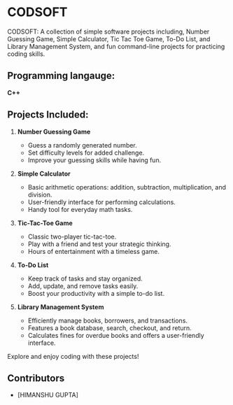 # CODSOFT

CODSOFT: A collection of simple software projects including, Number Guessing Game, Simple Calculator, Tic Tac Toe Game, To-Do List, and Library Management System, and fun command-line projects for practicing coding skills.

## Programming langauge:

**C++**

## Projects Included:

1. **Number Guessing Game**
   - Guess a randomly generated number.
   - Set difficulty levels for added challenge.
   - Improve your guessing skills while having fun.

2. **Simple Calculator**
   - Basic arithmetic operations: addition, subtraction, multiplication, and division.
   - User-friendly interface for performing calculations.
   - Handy tool for everyday math tasks.

3. **Tic-Tac-Toe Game**
   - Classic two-player tic-tac-toe.
   - Play with a friend and test your strategic thinking.
   - Hours of entertainment with a timeless game.

4. **To-Do List**
   - Keep track of tasks and stay organized.
   - Add, update, and remove tasks easily.
   - Boost your productivity with a simple to-do list.

5. **Library Management System**
   - Efficiently manage books, borrowers, and transactions.
   - Features a book database, search, checkout, and return.
   - Calculates fines for overdue books and offers a user-friendly interface.

Explore and enjoy coding with these projects!

## Contributors

- [HIMANSHU GUPTA]
